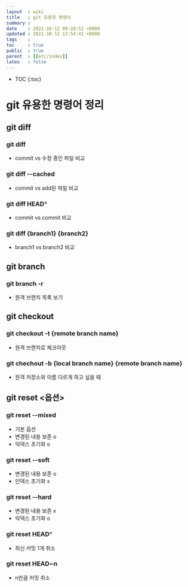 ```yaml
---
layout  : wiki
title   : git 유용한 명령어 
summary : 
date    : 2021-10-12 09:28:52 +0900
updated : 2021-10-12 12:54:41 +0900
tags    : 
toc     : true
public  : true
parent  : [[etc/index]]
latex   : false
---
```

* TOC
{:toc}

# git 유용한 명령어 정리 

## git diff
### git diff
- commit vs 수정 중인 파일 비교
 
### git diff --cached 
- commit vs add된 파일 비교
 
### git diff HEAD^
- commit vs commit 비교

### git diff {branch1} {branch2}
- branch1 vs branch2 비교

## git branch
### git branch -r
- 원격 브랜치 목록 보기
 
## git checkout
### git checkout -t {remote branch name}
- 원격 브랜치로 체크아웃

### git chechout -b {local branch name} {remote branch name}
- 원격 저장소와 이름 다르게 하고 싶을 때

## git reset <옵션> <commit>
### git reset --mixed
- 기본 옵션
- 변경된 내용 보존 o
- 익덱스 초기화 o 
 
### git reset --soft
- 변경된 내용 보존 o
- 인덱스 초기화 x

### git reset --hard
- 변경된 내용 보존 x
- 익덱스 초기화 o

### git reset HEAD^
- 최신 커밋 1개 취소

### git reset HEAD~n
- n만큼 커밋 취소
